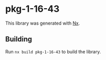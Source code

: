 # pkg-1-16-43

This library was generated with [Nx](https://nx.dev).

## Building

Run `nx build pkg-1-16-43` to build the library.
